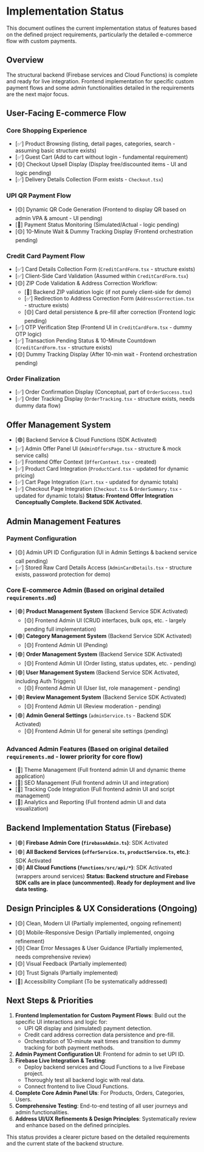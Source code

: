 # Implementation Status

This document outlines the current implementation status of features based on the defined project requirements, particularly the detailed e-commerce flow with custom payments.

## Overview

The structural backend (Firebase services and Cloud Functions) is complete and ready for live integration. Frontend implementation for specific custom payment flows and some admin functionalities detailed in the requirements are the next major focus.

## User-Facing E-commerce Flow

### Core Shopping Experience
-   [✅] Product Browsing (listing, detail pages, categories, search - assuming basic structure exists)
-   [✅] Guest Cart (Add to cart without login - fundamental requirement)
-   [🟡] Checkout Upsell Display (Display free/discounted items - UI and logic pending)
-   [✅] Delivery Details Collection (Form exists - `Checkout.tsx`)

### UPI QR Payment Flow
-   [🟡] Dynamic QR Code Generation (Frontend to display QR based on admin VPA & amount - UI pending)
-   [🔲] Payment Status Monitoring (Simulated/Actual - logic pending)
-   [🟡] 10-Minute Wait & Dummy Tracking Display (Frontend orchestration pending)

### Credit Card Payment Flow
-   [✅] Card Details Collection Form (`CreditCardForm.tsx` - structure exists)
-   [✅] Client-Side Card Validation (Assumed within `CreditCardForm.tsx`)
-   [🟡] ZIP Code Validation & Address Correction Workflow:
    -   [🔲] Backend ZIP validation logic (if not purely client-side for demo)
    -   [✅] Redirection to Address Correction Form (`AddressCorrection.tsx` - structure exists)
    -   [🟡] Card detail persistence & pre-fill after correction (Frontend logic pending)
-   [✅] OTP Verification Step (Frontend UI in `CreditCardForm.tsx` - dummy OTP logic)
-   [✅] Transaction Pending Status & 10-Minute Countdown (`CreditCardForm.tsx` - structure exists)
-   [🟡] Dummy Tracking Display (After 10-min wait - Frontend orchestration pending)

### Order Finalization
-   [✅] Order Confirmation Display (Conceptual, part of `OrderSuccess.tsx`)
-   [✅] Order Tracking Display (`OrderTracking.tsx` - structure exists, needs dummy data flow)

## Offer Management System
-   [🟢] Backend Service & Cloud Functions (SDK Activated)
-   [✅] Admin Offer Panel UI (`AdminOffersPage.tsx` - structure & mock service calls)
-   [✅] Frontend Offer Context (`OfferContext.tsx` - created)
-   [✅] Product Card Integration (`ProductCard.tsx` - updated for dynamic pricing)
-   [✅] Cart Page Integration (`Cart.tsx` - updated for dynamic totals)
-   [✅] Checkout Page Integration (`Checkout.tsx` & `OrderSummary.tsx` - updated for dynamic totals)
    **Status: Frontend Offer Integration Conceptually Complete. Backend SDK Activated.**

## Admin Management Features

### Payment Configuration
-   [🟡] Admin UPI ID Configuration (UI in Admin Settings & backend service call pending)
-   [✅] Stored Raw Card Details Access (`AdminCardDetails.tsx` - structure exists, password protection for demo)

### Core E-commerce Admin (Based on original detailed `requirements.md`)
-   [🟢] **Product Management System** (Backend Service SDK Activated)
    -   [🟡] Frontend Admin UI (CRUD interfaces, bulk ops, etc. - largely pending full implementation)
-   [🟢] **Category Management System** (Backend Service SDK Activated)
    -   [🟡] Frontend Admin UI (Pending)
-   [🟢] **Order Management System** (Backend Service SDK Activated)
    -   [🟡] Frontend Admin UI (Order listing, status updates, etc. - pending)
-   [🟢] **User Management System** (Backend Service SDK Activated, including Auth Triggers)
    -   [🟡] Frontend Admin UI (User list, role management - pending)
-   [🟢] **Review Management System** (Backend Service SDK Activated)
    -   [🟡] Frontend Admin UI (Review moderation - pending)
-   [🟢] **Admin General Settings** (`adminService.ts` - Backend SDK Activated)
    -   [🟡] Frontend Admin UI for general site settings (pending)

### Advanced Admin Features (Based on original detailed `requirements.md` - lower priority for core flow)
-   [🔲] Theme Management (Full frontend admin UI and dynamic theme application)
-   [🔲] SEO Management (Full frontend admin UI and integration)
-   [🔲] Tracking Code Integration (Full frontend admin UI and script management)
-   [🔲] Analytics and Reporting (Full frontend admin UI and data visualization)

## Backend Implementation Status (Firebase)
-   [🟢] **Firebase Admin Core (`firebaseAdmin.ts`)**: SDK Activated
-   [🟢] **All Backend Services (`offerService.ts`, `productService.ts`, etc.)**: SDK Activated
-   [🟢] **All Cloud Functions (`functions/src/api/*`)**: SDK Activated (wrappers around services)
    **Status: Backend structure and Firebase SDK calls are in place (uncommented). Ready for deployment and live data testing.**

## Design Principles & UX Considerations (Ongoing)
-   [🟡] Clean, Modern UI (Partially implemented, ongoing refinement)
-   [🟡] Mobile-Responsive Design (Partially implemented, ongoing refinement)
-   [🟡] Clear Error Messages & User Guidance (Partially implemented, needs comprehensive review)
-   [🟡] Visual Feedback (Partially implemented)
-   [🟡] Trust Signals (Partially implemented)
-   [🔲] Accessibility Compliant (To be systematically addressed)

## Next Steps & Priorities

1.  **Frontend Implementation for Custom Payment Flows**: Build out the specific UI interactions and logic for:
    *   UPI QR display and (simulated) payment detection.
    *   Credit card address correction data persistence and pre-fill.
    *   Orchestration of 10-minute wait times and transition to dummy tracking for both payment methods.
2.  **Admin Payment Configuration UI**: Frontend for admin to set UPI ID.
3.  **Firebase Live Integration & Testing**: 
    *   Deploy backend services and Cloud Functions to a live Firebase project.
    *   Thoroughly test all backend logic with real data.
    *   Connect frontend to live Cloud Functions.
4.  **Complete Core Admin Panel UIs**: For Products, Orders, Categories, Users.
5.  **Comprehensive Testing**: End-to-end testing of all user journeys and admin functionalities.
6.  **Address UI/UX Refinements & Design Principles**: Systematically review and enhance based on the defined principles.

This status provides a clearer picture based on the detailed requirements and the current state of the backend structure.